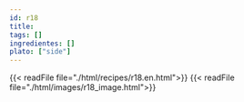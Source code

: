 ```yaml
---
id: r18
title: 
tags: []
ingredientes: []
plato: ["side"]
---
```


{{< readFile file="./html/recipes/r18.en.html">}}
{{< readFile file="./html/images/r18_image.html">}}